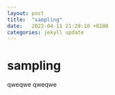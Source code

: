 ```yaml
---
layout: post
title:  "sampling"
date:   2022-04-11 21:28:10 +0200
categories: jekyll update
---
```

# sampling
qweqwe
qweqwe